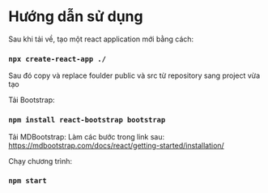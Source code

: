 # Hướng dẫn sử dụng

Sau khi tải về, tạo một react application mới bằng cách:
### `npx create-react-app ./`

Sau đó copy và replace foulder public và src từ repository sang project vừa tạo

Tải Bootstrap:
### `npm install react-bootstrap bootstrap`

Tải MDBootstrap:
Làm các bước trong link sau: https://mdbootstrap.com/docs/react/getting-started/installation/

Chạy chương trình:
### `npm start`

